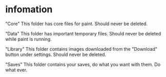 # infomation
"Core\"
This folder has core files for paint.
Should never be deleted.

"Data\"
This folder has important temporary files.
Should never be deleted while paint is running.

"Library\"
This folder contains images downloaded from the "Download" button under settings.
Should never be deleted.

"Saves\"
This folder contains your saves, do what you want with them.
Do what ever.

